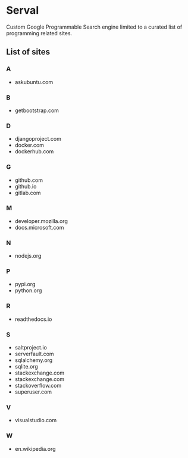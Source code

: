 # Serval

Custom Google Programmable Search engine limited to a curated list of programming related sites.

## List of sites

### A

- askubuntu.com

### B

- getbootstrap.com

### D

- djangoproject.com
- docker.com
- dockerhub.com

### G

- github.com
- github.io
- gitlab.com

### M

- developer.mozilla.org
- docs.microsoft.com

### N

- nodejs.org

### P

- pypi.org
- python.org

### R

- readthedocs.io

### S

- saltproject.io
- serverfault.com
- sqlalchemy.org
- sqlite.org
- stackexchange.com
- stackexchange.com
- stackoverflow.com
- superuser.com

### V

- visualstudio.com

### W

- en.wikipedia.org
